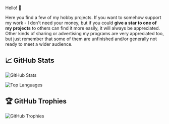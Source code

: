 Hello! 👋

Here you find a few of my hobby projects. If you want to somehow support my work - I don't need your money, but
if you could **give a star to one of my projects** to others can find it more easily, it will always be appreciated.
Other kinds of sharing or advertising my programs are very appreciated too, but just remember that some of them are
unfinished and/or generally not ready to meet a wider audience.

## 📈 GitHub Stats

![GitHub Stats](https://github-readme-stats.vercel.app/api?username=tstamborski&show_icons=true&theme=radical)

![Top Languages](https://github-readme-stats.vercel.app/api/top-langs?username=tstamborski)

## 🏆 GitHub Trophies

![GitHub Trophies](https://github-profile-trophy.vercel.app/?username=tstamborski&theme=radical&no-frame=true&margin-w=15)

